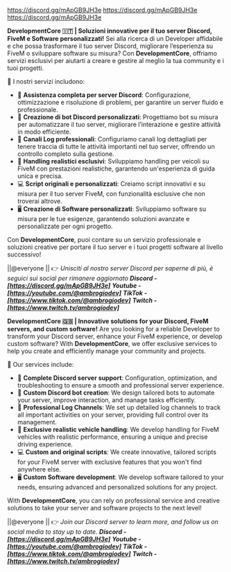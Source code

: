 <!-- Developed by DevelopmentCode® with ambrogiodev -->
https://discord.gg/mApGB9JH3e
https://discord.gg/mApGB9JH3e
https://discord.gg/mApGB9JH3e

**DevelopmentCore  🇮🇹  | Soluzioni innovative per il tuo server Discord, FiveM e Software personalizzati!**
Sei alla ricerca di un Developer affidabile e che possa trasformare il tuo server Discord, migliorare l’esperienza su FiveM o sviluppare software su misura? Con **DevelopmentCore**, offriamo servizi esclusivi per aiutarti a creare e gestire al meglio la tua community e i tuoi progetti.

📌 I nostri servizi includono:

- 🔧 **Assistenza completa per server Discord**: Configurazione, ottimizzazione e risoluzione di problemi, per garantire un server fluido e professionale.
- 🤖 **Creazione di bot Discord personalizzati**: Progettiamo bot su misura per automatizzare il tuo server, migliorare l’interazione e gestire attività in modo efficiente.
- 📝 **Canali Log professionali**: Configuriamo canali log dettagliati per tenere traccia di tutte le attività importanti nel tuo server, offrendo un controllo completo sulla gestione.
- 🚗 **Handling realistici esclusivi**: Sviluppiamo handling per veicoli su FiveM con prestazioni realistiche, garantendo un'esperienza di guida unica e precisa.
- 💻 **Script originali e personalizzati**: Creiamo script innovativi e su misura per il tuo server FiveM, con funzionalità esclusive che non troverai altrove.
- 🖥️ **Creazione di Software personalizzati**: Sviluppiamo software su misura per le tue esigenze, garantendo soluzioni avanzate e personalizzate per ogni progetto.

Con **DevelopmentCore**, puoi contare su un servizio professionale e soluzioni creative per portare il tuo server e i tuoi progetti software al livello successivo!

||@everyone ||
👉 *Unisciti al nostro server Discord per saperne di più, è seguici sui social per rimanere aggiornato* 
***Discord - [https://discord.gg/mApGB9JH3e]***
***Youtube - [https://youtube.com/@ambrogiodev]***
***TikTok - [https://www.tiktok.com/@ambrogiodev]***
***Twitch - [https://www.twitch.tv/ambrogiodev]***










**DevelopmentCore 🇬🇧  | Innovative solutions for your Discord, FiveM servers, and custom software!**
Are you looking for a reliable Developer to transform your Discord server, enhance your FiveM experience, or develop custom software? With **DevelopmentCore**, we offer exclusive services to help you create and efficiently manage your community and projects.

📌 Our services include:

- 🔧 **Complete Discord server support**: Configuration, optimization, and troubleshooting to ensure a smooth and professional server experience.
- 🤖 **Custom Discord bot creation**: We design tailored bots to automate your server, improve interaction, and manage tasks efficiently.
- 📝 **Professional Log Channels**: We set up detailed log channels to track all important activities on your server, providing full control over its management.
- 🚗 **Exclusive realistic vehicle handling**: We develop handling for FiveM vehicles with realistic performance, ensuring a unique and precise driving experience.
- 💻 **Custom and original scripts**: We create innovative, tailored scripts for your FiveM server with exclusive features that you won't find anywhere else.
- 🖥️ **Custom Software development**: We develop software tailored to your needs, ensuring advanced and personalized solutions for any project.

With **DevelopmentCore**, you can rely on professional service and creative solutions to take your server and software projects to the next level!

||@everyone ||
👉 *Join our Discord server to learn more, and follow us on social media to stay up to date.*
***Discord - [https://discord.gg/mApGB9JH3e]***
***Youtube - [https://youtube.com/@ambrogiodev]***
***TikTok - [https://www.tiktok.com/@ambrogiodev]***
***Twitch - [https://www.twitch.tv/ambrogiodev]***
